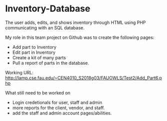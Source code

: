 # Inventory-Database
The user adds, edits, and shows inventory through HTML using PHP communicating with an SQL database.

My role in this team project on Github was to create the following pages:
  - Add part to Inventory
  - Edit part in Inventory
  - Create a kit of many parts
  - Pull a report of parts in the database.
  
Working URL: http://lamp.cse.fau.edu/~CEN4010_S2018g03/FAUOWLS/Test2/Add_Part6.php

What still need to be worked on
  - Login credetionals for user, staff and admin
  - more reports for the client, vendor, and staff.
  - add the staff and admin account pages/abilities.
  
  
